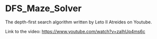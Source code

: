 # DFS_Maze_Solver

The depth-first search algorithm written by Leto II Atreides on Youtube.

Link to the video:
https://www.youtube.com/watch?v=zalhUp4ms6c
